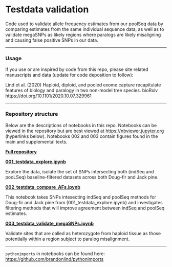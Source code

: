 # Testdata validation

Code used to validate allele frequency estimates from our poolSeq data by comparing estimates from the same individual sequence data, as well as to validate megaSNPs as likely regions where paralogs are likely misaligning and causing false positive SNPs in our data.

---

### Usage    

If you use or are inspired by code from this repo, please site related manuscripts and data (update for code deposition to follow):

Lind et al. (2020) Haploid, diploid, and pooled exome capture recapitulate features of biology and paralogy in two non-model tree species. bioRxiv https://doi.org/10.1101/2020.10.07.329961

---

### Repository structure

Below are the descriptions of notebooks in this repo. Notebooks can be viewed in the repository but are best viewed at https://nbviewer.jupyter.org (hyperlinks below). Notebooks 002 and 003 contain figures found in the main and supplemental texts.

[__Full repository__](https://nbviewer.jupyter.org/github/CoAdapTree/testdata_validation/tree/master/)

[__001_testdata_explore.ipynb__](https://nbviewer.jupyter.org/github/CoAdapTree/testdata_validation/blob/master/001_testdata_explore.ipynb)

Explore the data, isolate the set of SNPs intersecting both (indSeq and pooLSeq) baseline-filtered datasets across both Doug-fir and Jack pine.

[__002_testdata_compare_AFs.ipynb__](https://nbviewer.jupyter.org/github/CoAdapTree/testdata_validation/blob/master/002_testdata_compare_AFs.ipynb)

This notebook takes SNPs intesecting indSeq and poolSeq methods for Doug-fir and Jack pine from (001_testdata_explore.ipynb) and investigates filtering methods that will improve agreement between indSeq and poolSeq estimates.

[__003_testdata_validate_megaSNPs.ipynb__](https://nbviewer.jupyter.org/github/CoAdapTree/testdata_validation/blob/master/003_testdata_validate_megaSNPs.ipynb)

Validate sites that are called as heterozygote from haploid tissue as those potentially within a region subject to paralog misalignment.


---

`pythonimports` in notebooks can be found here: https://github.com/brandonlind/pythonimports
